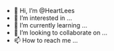 - 👋 Hi, I’m @HeartLees
- 👀 I’m interested in ...
- 🌱 I’m currently learning ...
- 💞️ I’m looking to collaborate on ...
- 📫 How to reach me ...

<!---
HeartLees/HeartLees is a ✨ special ✨ repository because its `README.md` (this file) appears on your GitHub profile.
You can click the Preview link to take a look at your changes.
--->
